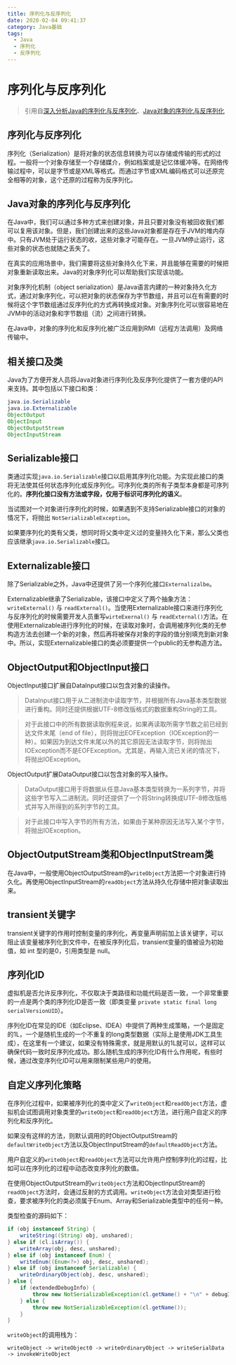 ```yaml
---
title: 序列化与反序列化
date: 2020-02-04 09:41:37
category: Java基础
tags: 
  - Java
  - 序列化
  - 反序列化
---
```


# 序列化与反序列化

> 引用自[深入分析Java的序列化与反序列化](http://www.importnew.com/18024.html)、[Java对象的序列化与反序列化](http://www.importnew.com/17964.html)

## 序列化与反序列化

序列化（Serialization）是将对象的状态信息转换为可以存储或传输的形式的过程。一般将一个对象存储至一个存储媒介，例如档案或是记忆体缓冲等。在网络传输过程中，可以是字节或是XML等格式。而通过字节或XML编码格式可以还原完全相等的对象，这个还原的过程称为反序列化。

## Java对象的序列化与反序列化

在Java中，我们可以通过多种方式来创建对象，并且只要对象没有被回收我们都可以复用该对象。但是，我们创建出来的这些Java对象都是存在于JVM的堆内存中。只有JVM处于运行状态的收，这些对象才可能存在。一旦JVM停止运行，这些对象的状态也就随之丢失了。

在真实的应用场景中，我们需要将这些对象持久化下来，并且能够在需要的时候把对象重新读取出来。Java的对象序列化可以帮助我们实现该功能。

对象序列化机制（object serialization）是Java语言内建的一种对象持久化方式，通过对象序列化，可以把对象的状态保存为字节数组，并且可以在有需要的时候将这个字节数组通过反序列化的方式再转换成对象。对象序列化可以很容易地在JVM中的活动对象和字节数组（流）之间进行转换。

在Java中，对象的序列化和反序列化被广泛应用到RMI（远程方法调用）及网络传输中。

## 相关接口及类

Java为了方便开发人员将Java对象进行序列化及反序列化提供了一套方便的API来支持。其中包括以下接口和类：

```Java
java.io.Serializable
java.io.Externalizable
ObjectOutput
ObjectInput
ObjectOutputStream
ObjectInputStream
```

## Serializable接口

类通过实现`java.io.Serializable`接口以启用其序列化功能。为实现此接口的类将无法使其任何状态序列化或反序列化。可序列化类的所有子类型本身都是可序列化的。**序列化接口没有方法或字段，仅用于标识可序列化的语义**。

当试图对一个对象进行序列化的时候，如果遇到不支持Serializable接口的对象的情况下，将抛出 `NotSerializableException`。

如果要序列化的类有父类，想同时将父类中定义过的变量持久化下来，那么父类也应该继承`java.io.Serializable`接口。

## Externalizable接口

除了Serializable之外，Java中还提供了另一个序列化接口`Externalizalbe`。

Externalizable继承了Serializable，该接口中定义了两个抽象方法：`writeExternal()` 与 `readExternal()`。当使用Externalizable接口来进行序列化与反序列化的时候需要开发人员重写`wirteExernal()` 与 `readExternal()`方法。在使用Externalizable进行序列化的时候，在读取对象时，会调用被序列化类的无参构造方法去创建一个新的对象，然后再将被保存对象的字段的值分别填充到新对象中。所以，实现Externalizable接口的类必须要提供一个public的无参构造方法。

## ObjectOutput和ObjectInput接口

ObjectInput接口扩展自DataInput接口以包含对象的读操作。

> DataInput接口用于从二进制流中读取字节，并根据所有Java基本类型数据进行重构。同时还提供根据UTF-8修改版格式的数据重构String的工具。

> 对于此接口中的所有数据读取例程来说，如果再读取所需字节数之前已经到达文件末尾（end of file），则将抛出EOFException（IOException的一种）。如果因为到达文件末尾以外的其它原因无法读取字节，则将抛出IOException而不是EOFException。尤其是，再输入流已关闭的情况下，将抛出IOException。

ObjectOutput扩展DataOutput接口以包含对象的写入操作。

> DataOutput接口用于将数据从任意Java基本类型转换为一系列字节，并将这些字节写入二进制流。同时还提供了一个将String转换成UTF-8修改版格式并写入所得到的系列字节的工具。

> 对于此接口中写入字节的所有方法，如果由于某种原因无法写入某个字节，将抛出IOException。

## ObjectOutputStream类和ObjectInputStream类

在Java中，一般使用ObjectOutputStream的`writeObject`方法把一个对象进行持久化。再使用ObjectInputStream的`readObject`方法从持久化存储中把对象读取出来。

## transient关键字

transient关键字的作用时控制变量的序列化，再变量声明前加上该关键字，可以阻止该变量被序列化到文件中，在被反序列化后，transient变量的值被设为初始值，如 int 型的是0，引用类型是 null。

## 序列化ID

虚拟机是否允许反序列化，不仅取决于类路径和功能代码是否一致，一个非常重要的一点是两个类的序列化ID是否一致（即类变量 `private static final long serialVersionUID`）。

序列化ID在常见的IDE（如Eclipse、IDEA）中提供了两种生成策略，一个是固定的1L，一个是随机生成的一个不重复的long类型数据（实际上是使用JDK工具生成），在这里有一个建议，如果没有特殊需求，就是用默认的1L就可以，这样可以确保代码一致时反序列化成功。那么随机生成的序列化ID有什么作用呢，有些时候，通过改变序列化ID可以用来限制某些用户的使用。

## 自定义序列化策略

在序列化过程中，如果被序列化的类中定义了`writeObject`和`readObject`方法，虚拟机会试图调用对象类里的`writeObject`和`readObject`方法，进行用户自定义的序列化和反序列化。

如果没有这样的方法，则默认调用的时ObjectOutputStream的`defaultWriteObject`方法以及ObjectInputStream的`defaultReadObject`方法。

用户自定义的`writeObject`和`readObject`方法可以允许用户控制序列化的过程，比如可以在序列化的过程中动态改变序列化的数值。

在使用ObjectOutputStream的`writeObject`方法和ObjectInputStream的`readObject`方法时，会通过反射的方式调用。`writeObject`方法会对类型进行检查，要求被序列化的类必须属于Enum、Array和Serializable类型中的任何一种。

类型检查的源码如下：

```Java
if (obj instanceof String) {
    writeString((String) obj, unshared);
} else if (cl.isArray()) {
    writeArray(obj, desc, unshared);
} else if (obj instanceof Enum) {
    writeEnum((Enum<?>) obj, desc, unshared);
} else if (obj instanceof Serializable) {
    writeOrdinaryObject(obj, desc, unshared);
} else {
    if (extendedDebugInfo) {
        throw new NotSerializableException(cl.getName() + "\n" + debugInfoStack.toString());
    } else {
        throw new NotSerializableException(cl.getName());
    }
}
```

`writeObject`的调用栈为：

```
writeObject -> writeObject0 -> writeOrdinaryObject -> writeSerialData -> invokeWriteObject
```